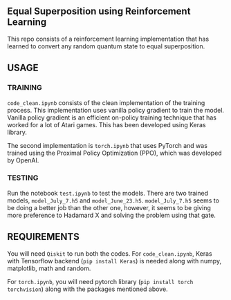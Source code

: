 ## Equal Superposition using Reinforcement Learning

This repo consists of a reinforcement learning implementation that has learned to convert any random quantum state to equal superposition. 

## USAGE

### TRAINING

`code_clean.ipynb` consists of the clean implementation of the training process. This implementation uses vanilla policy gradient to train the model. Vanilla policy gradient is an efficient on-policy training technique that has worked for a lot of Atari games. This has been developed using Keras library. 

The second implementation is `torch.ipynb` that uses PyTorch and was trained using the Proximal Policy Optimization (PPO), which was developed by OpenAI.
### TESTING

Run the notebook `test.ipynb` to test the models. There are two trained models, `model_July_7.h5` and `model_June_23.h5`. `model_July_7.h5` seems to be doing a better job than the other one, however, it seems to be giving more preference to Hadamard X and solving the problem using that gate. 

## REQUIREMENTS

You will need `Qiskit` to run both the codes. For `code_clean.ipynb`, Keras with Tensorflow backend (`pip install Keras`) is needed along with numpy, matplotlib, math and random. 

For `torch.ipynb`, you will need pytorch library (`pip install torch torchvision`) along with the packages mentioned above. 
